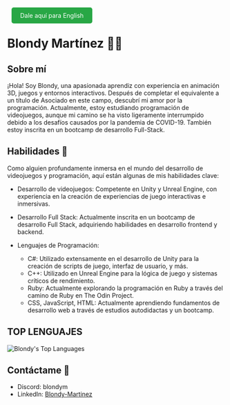 <a href="README.md" style="background-color: #28a745; color: white; padding: 10px 20px; text-decoration: none; border-radius: 5px; margin: 0 10px;">Dale aquí para English</a>

# Blondy Martínez 👨‍💻

## Sobre mí
¡Hola! Soy Blondy, una apasionada aprendiz con experiencia en animación 3D, juegos y entornos interactivos. Después de completar el equivalente a un título de Asociado en este campo, descubrí mi amor por la programación. Actualmente, estoy estudiando programación de videojuegos, aunque mi camino se ha visto ligeramente interrumpido debido a los desafíos causados por la pandemia de COVID-19. También estoy inscrita en un bootcamp de desarrollo Full-Stack.

## Habilidades 🚀
Como alguien profundamente inmersa en el mundo del desarrollo de videojuegos y programación, aquí están algunas de mis habilidades clave:

- Desarrollo de videojuegos: Competente en Unity y Unreal Engine, con experiencia en la creación de experiencias de juego interactivas e inmersivas.

- Desarrollo Full Stack: Actualmente inscrita en un bootcamp de desarrollo Full Stack, adquiriendo habilidades en desarrollo frontend y backend.

- Lenguajes de Programación:

  - C#: Utilizado extensamente en el desarrollo de Unity para la creación de scripts de juego, interfaz de usuario, y más.
  - C++: Utilizado en Unreal Engine para la lógica de juego y sistemas críticos de rendimiento.
  - Ruby: Actualmente explorando la programación en Ruby a través del camino de Ruby en The Odin Project.
  - CSS, JavaScript, HTML: Actualmente aprendiendo fundamentos de desarrollo web a través de estudios autodidactas y un bootcamp.

## TOP LENGUAJES

![Blondy's Top Languages](https://github-readme-stats.vercel.app/api/top-langs/?username=BlondyMartinez&layout=compact&exclude_repo=CT6008)

## Contáctame 📧

- Discord: blondym
- LinkedIn: [Blondy-Martinez](https://www.linkedin.com/in/blondy-martinez/)

